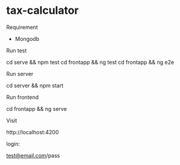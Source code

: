 # tax-calculator

Requirement
 
- Mongodb

Run test

cd serve && npm test
cd frontapp && ng test
cd frontapp && ng e2e

Run server

cd server && npm start

Run frontend

cd frontapp && ng serve

Visit

http://localhost:4200

login:

test@email.com/pass
